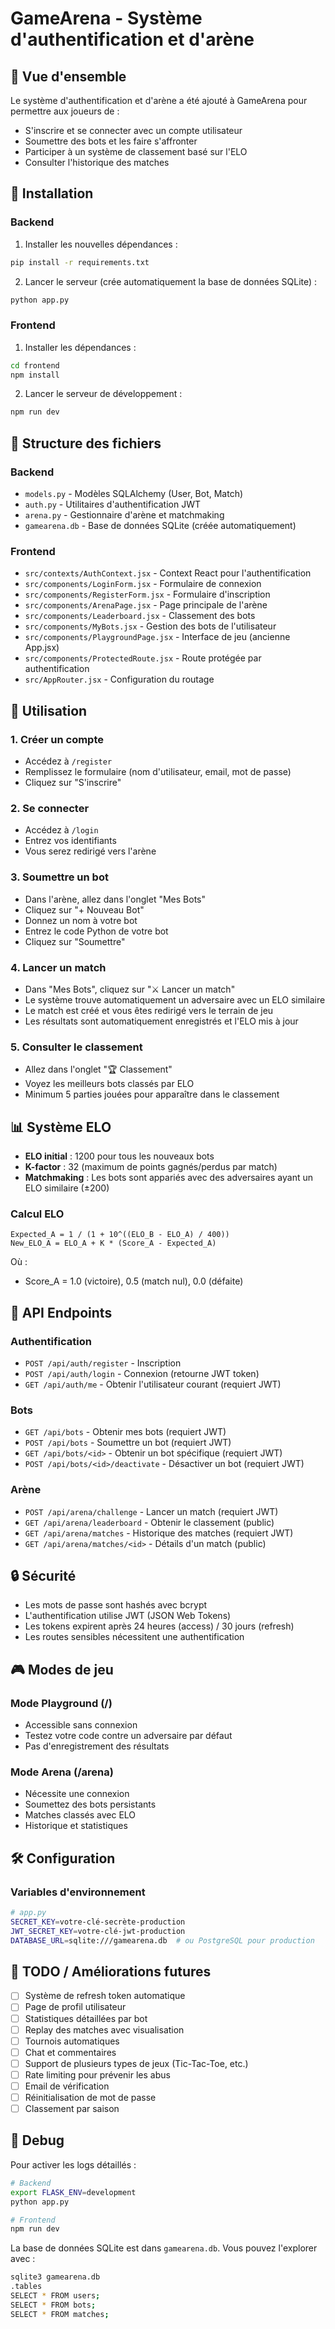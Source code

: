 # GameArena - Système d'authentification et d'arène

## 🎯 Vue d'ensemble

Le système d'authentification et d'arène a été ajouté à GameArena pour permettre aux joueurs de :
- S'inscrire et se connecter avec un compte utilisateur
- Soumettre des bots et les faire s'affronter
- Participer à un système de classement basé sur l'ELO
- Consulter l'historique des matches

## 🔧 Installation

### Backend

1. Installer les nouvelles dépendances :
```bash
pip install -r requirements.txt
```

2. Lancer le serveur (crée automatiquement la base de données SQLite) :
```bash
python app.py
```

### Frontend

1. Installer les dépendances :
```bash
cd frontend
npm install
```

2. Lancer le serveur de développement :
```bash
npm run dev
```

## 📁 Structure des fichiers

### Backend

- `models.py` - Modèles SQLAlchemy (User, Bot, Match)
- `auth.py` - Utilitaires d'authentification JWT
- `arena.py` - Gestionnaire d'arène et matchmaking
- `gamearena.db` - Base de données SQLite (créée automatiquement)

### Frontend

- `src/contexts/AuthContext.jsx` - Context React pour l'authentification
- `src/components/LoginForm.jsx` - Formulaire de connexion
- `src/components/RegisterForm.jsx` - Formulaire d'inscription
- `src/components/ArenaPage.jsx` - Page principale de l'arène
- `src/components/Leaderboard.jsx` - Classement des bots
- `src/components/MyBots.jsx` - Gestion des bots de l'utilisateur
- `src/components/PlaygroundPage.jsx` - Interface de jeu (ancienne App.jsx)
- `src/components/ProtectedRoute.jsx` - Route protégée par authentification
- `src/AppRouter.jsx` - Configuration du routage

## 🚀 Utilisation

### 1. Créer un compte

- Accédez à `/register`
- Remplissez le formulaire (nom d'utilisateur, email, mot de passe)
- Cliquez sur "S'inscrire"

### 2. Se connecter

- Accédez à `/login`
- Entrez vos identifiants
- Vous serez redirigé vers l'arène

### 3. Soumettre un bot

- Dans l'arène, allez dans l'onglet "Mes Bots"
- Cliquez sur "+ Nouveau Bot"
- Donnez un nom à votre bot
- Entrez le code Python de votre bot
- Cliquez sur "Soumettre"

### 4. Lancer un match

- Dans "Mes Bots", cliquez sur "⚔️ Lancer un match"
- Le système trouve automatiquement un adversaire avec un ELO similaire
- Le match est créé et vous êtes redirigé vers le terrain de jeu
- Les résultats sont automatiquement enregistrés et l'ELO mis à jour

### 5. Consulter le classement

- Allez dans l'onglet "🏆 Classement"
- Voyez les meilleurs bots classés par ELO
- Minimum 5 parties jouées pour apparaître dans le classement

## 📊 Système ELO

- **ELO initial** : 1200 pour tous les nouveaux bots
- **K-factor** : 32 (maximum de points gagnés/perdus par match)
- **Matchmaking** : Les bots sont appariés avec des adversaires ayant un ELO similaire (±200)

### Calcul ELO

```
Expected_A = 1 / (1 + 10^((ELO_B - ELO_A) / 400))
New_ELO_A = ELO_A + K * (Score_A - Expected_A)
```

Où :
- Score_A = 1.0 (victoire), 0.5 (match nul), 0.0 (défaite)

## 🔐 API Endpoints

### Authentification

- `POST /api/auth/register` - Inscription
- `POST /api/auth/login` - Connexion (retourne JWT token)
- `GET /api/auth/me` - Obtenir l'utilisateur courant (requiert JWT)

### Bots

- `GET /api/bots` - Obtenir mes bots (requiert JWT)
- `POST /api/bots` - Soumettre un bot (requiert JWT)
- `GET /api/bots/<id>` - Obtenir un bot spécifique (requiert JWT)
- `POST /api/bots/<id>/deactivate` - Désactiver un bot (requiert JWT)

### Arène

- `POST /api/arena/challenge` - Lancer un match (requiert JWT)
- `GET /api/arena/leaderboard` - Obtenir le classement (public)
- `GET /api/arena/matches` - Historique des matches (requiert JWT)
- `GET /api/arena/matches/<id>` - Détails d'un match (public)

## 🔒 Sécurité

- Les mots de passe sont hashés avec bcrypt
- L'authentification utilise JWT (JSON Web Tokens)
- Les tokens expirent après 24 heures (access) / 30 jours (refresh)
- Les routes sensibles nécessitent une authentification

## 🎮 Modes de jeu

### Mode Playground (/)
- Accessible sans connexion
- Testez votre code contre un adversaire par défaut
- Pas d'enregistrement des résultats

### Mode Arena (/arena)
- Nécessite une connexion
- Soumettez des bots persistants
- Matches classés avec ELO
- Historique et statistiques

## 🛠️ Configuration

### Variables d'environnement

```bash
# app.py
SECRET_KEY=votre-clé-secrète-production
JWT_SECRET_KEY=votre-clé-jwt-production
DATABASE_URL=sqlite:///gamearena.db  # ou PostgreSQL pour production
```

## 📝 TODO / Améliorations futures

- [ ] Système de refresh token automatique
- [ ] Page de profil utilisateur
- [ ] Statistiques détaillées par bot
- [ ] Replay des matches avec visualisation
- [ ] Tournois automatiques
- [ ] Chat et commentaires
- [ ] Support de plusieurs types de jeux (Tic-Tac-Toe, etc.)
- [ ] Rate limiting pour prévenir les abus
- [ ] Email de vérification
- [ ] Réinitialisation de mot de passe
- [ ] Classement par saison

## 🐛 Debug

Pour activer les logs détaillés :

```bash
# Backend
export FLASK_ENV=development
python app.py

# Frontend
npm run dev
```

La base de données SQLite est dans `gamearena.db`. Vous pouvez l'explorer avec :

```bash
sqlite3 gamearena.db
.tables
SELECT * FROM users;
SELECT * FROM bots;
SELECT * FROM matches;
```

